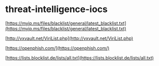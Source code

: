 # threat-intelligence-iocs


[https://myip.ms/files/blacklist/general/latest_blacklist.txt](https://myip.ms/files/blacklist/general/latest_blacklist.txt)

[http://vxvault.net/ViriList.php](http://vxvault.net/ViriList.php)

[https://openphish.com/](https://openphish.com/)

[https://lists.blocklist.de/lists/all.txt](https://lists.blocklist.de/lists/all.txt)
